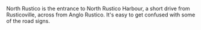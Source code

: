 North Rustico is the entrance to North Rustico Harbour, a short drive from Rusticoville, across from Anglo Rustico. It's easy to get confused with some of the road signs. 
